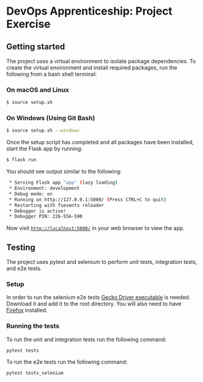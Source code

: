 # DevOps Apprenticeship: Project Exercise

## Getting started

The project uses a virtual environment to isolate package dependencies. To create the virtual environment and install required packages, run the following from a bash shell terminal:

### On macOS and Linux
```bash
$ source setup.sh
```
### On Windows (Using Git Bash)
```bash
$ source setup.sh --windows
```

Once the setup script has completed and all packages have been installed, start the Flask app by running:
```bash
$ flask run
```

You should see output similar to the following:
```bash
 * Serving Flask app "app" (lazy loading)
 * Environment: development
 * Debug mode: on
 * Running on http://127.0.0.1:5000/ (Press CTRL+C to quit)
 * Restarting with fsevents reloader
 * Debugger is active!
 * Debugger PIN: 226-556-590
```
Now visit [`http://localhost:5000/`](http://localhost:5000/) in your web browser to view the app.

## Testing

The project uses pytest and selenium to perform unit tests, integration tests, and e2e tests.

### Setup

In order to run the selenium e2e tests [Gecko Driver executable](https://github.com/mozilla/geckodriver/releases) is 
needed. Download it and add it to the root directory. You will also need to have 
[Firefox](https://www.mozilla.org/en-GB/firefox/new/) installed.

### Running the tests

To run the unit and integration tests run the following command:
```
pytest tests
```
To run the e2e tests run the following command: 
```
pytest tests_selenium
```

